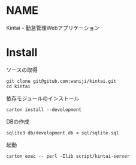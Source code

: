 # NAME

Kintai - 勤怠管理Webアプリケーション

# Install

ソースの取得

```
git clone git@gitub.com:waniji/kintai.git
cd kintai
```

依存モジュールのインストール

```
carton install --development
```

DBの作成

```
sqlite3 db/development.db < sql/sqlite.sql
```

起動

```
carton exec -- perl -Ilib script/kintai-server
```


